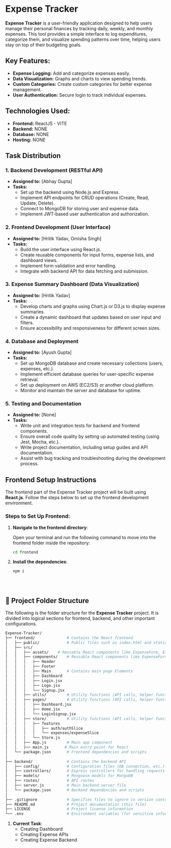 
# Expense Tracker

**Expense Tracker** is a user-friendly application designed to help users manage their personal finances by tracking daily, weekly, and monthly expenses. This tool provides a simple interface to log expenditures, categorize them, and visualize spending patterns over time, helping users stay on top of their budgeting goals.

## Key Features:
- **Expense Logging:** Add and categorize expenses easily.
- **Data Visualization:** Graphs and charts to view spending trends.
- **Custom Categories:** Create custom categories for better expense management.
- **User Authentication:** Secure login to track individual expenses.

## Technologies Used:
- **Frontend:** ReactJS - VITE
- **Backend:** NONE
- **Database:** NONE
- **Hosting:** NONE

## Task Distribution

### 1. **Backend Development** (RESTful API)
   - **Assigned to:** [Abhay Gupta]
   - **Tasks:**
     - Set up the backend using Node.js and Express.
     - Implement API endpoints for CRUD operations (Create, Read, Update, Delete).
     - Connect to MongoDB for storing user and expense data.
     - Implement JWT-based user authentication and authorization.

### 2. **Frontend Development** (User Interface)
   - **Assigned to:** [Hritik Yadav, Omisha Singh]
   - **Tasks:**
     - Build the user interface using React.js.
     - Create reusable components for input forms, expense lists, and dashboard views.
     - Implement form validation and error handling.
     - Integrate with backend API for data fetching and submission.

### 3. **Expense Summary Dashboard** (Data Visualization)
   - **Assigned to:** [Hritik Yadav]
   - **Tasks:**
     - Develop charts and graphs using Chart.js or D3.js to display expense summaries.
     - Create a dynamic dashboard that updates based on user input and filters.
     - Ensure accessibility and responsiveness for different screen sizes.

### 4. **Database and Deployment**
   - **Assigned to:** [Ayush Gupta]
   - **Tasks:**
     - Set up MongoDB database and create necessary collections (users, expenses, etc.).
     - Implement efficient database queries for user-specific expense retrieval.
     - Set up deployment on AWS (EC2/S3) or another cloud platform.
     - Monitor and maintain the server and database for uptime.

### 5. **Testing and Documentation**
   - **Assigned to:** [None]
   - **Tasks:**
     - Write unit and integration tests for backend and frontend components.
     - Ensure overall code quality by setting up automated testing (using Jest, Mocha, etc.).
     - Write project documentation, including setup guides and API documentation.
     - Assist with bug tracking and troubleshooting during the development process.




## Frontend Setup Instructions

The frontend part of the Expense Tracker project will be built using **React.js**. Follow the steps below to set up the frontend development environment.

### Steps to Set Up Frontend:

1. **Navigate to the frontend directory**:

   Open your terminal and run the following command to move into the frontend folder inside the repository:

   ```bash
   cd frontend
2.  **Install the dependencies**:

    ```bash
    npm i





## 📁 Project Folder Structure

The following is the folder structure for the **Expense Tracker** project. It is divided into logical sections for frontend, backend, and other important configurations.

```bash
Expense-Tracker/
├── frontend/              # Contains the React frontend
│   ├── public/            # Public files such as index.html and static assets
│   ├── src/
│   │   ├── assets/    # Reusable React components like ExpenseForm, ExpenseList
│   │   ├── components/    # Reusable React components like ExpenseForm, ExpenseList
│   │   │   ├── Header
│   │   │   ├── Footer
│   │   │   ├── Main       # Contains main page Elements
│   │   │   ├── Dashboard 
│   │   │   ├── Login.jsx
│   │   │   ├── Logo.jsx
│   │   │   └── Signup.jsx
│   │   ├── utils/         # Utility functions (API calls, helper functions, etc.)
│   │   ├── pages/         # Utility functions (API calls, helper functions, etc.)
│   │   │   ├── Dashboard.jsx
│   │   │   ├── Home.jsx
│   │   │   └── LoginSignup.jsx
│   │   ├── store/         # Utility functions (API calls, helper functions, etc.)
│   │   │   ├── features
│   │   │   │   ├── auth/authSlice
│   │   │   │   └── expenses/expenseSlice
│   │   │   └── Store.js
│   │   ├── App.js         # Main app component
│   │   ├── main.js       # Main entry point for React
│   └── package.json       # Frontend dependencies and scripts
│
├── backend/               # Contains the backend API
│   ├── config/            # Configuration files (DB connection, etc.)
│   ├── controllers/       # Express controllers for handling requests
│   ├── models/            # Mongoose models for MongoDB
│   ├── routes/            # API routes
│   ├── server.js          # Main backend server file
│   └── package.json       # Backend dependencies and scripts
│
├── .gitignore             # Specifies files to ignore in version control
├── README.md              # Project documentation (this file)
├── LICENSE                # Project license information
└── .env                   # Environment variables (for sensitive information like DB connection)
```

1. **Current Task**:
    - Creating Dashboard
    - Creating Expense APIs
    - Creating Expense Backend


